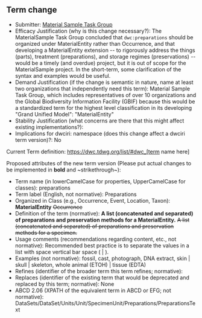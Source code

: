 ## Term change

* Submitter: [Material Sample Task Group](https://www.tdwg.org/community/osr/material-sample/)
* Efficacy Justification (why is this change necessary?): The MaterialSample Task Group concluded that `dwc:preparations` should be organized under MaterialEntity rather than Occurrence, and that developing a MaterialEntity extension -- to rigorously address the things (parts), treatment (preparations), and storage regimes (preservations) -- would be a timely (and overdue) project, but it is out of scope for the MaterialSample project. In the short-term, some clarification of the syntax and examples would be useful.
* Demand Justification (if the change is semantic in nature, name at least two organizations that independently need this term): Material Sample Task Group, which includes representatives of over 10 organizations and the Global Biodiversity Information Facility (GBIF) because this would be a standardized term for the highest level classification in its developing "Grand Unified Model": "MaterialEntity"
* Stability Justification (what concerns are there that this might affect existing implementations?): 
* Implications for dwciri: namespace (does this change affect a dwciri term version)?: No

Current Term definition: https://dwc.tdwg.org/list/#dwc_[term name here]

Proposed attributes of the new term version (Please put actual changes to be implemented in **bold** and ~strikethrough~):

* Term name (in lowerCamelCase for properties, UpperCamelCase for classes): preparations
* Term label (English, not normative): Preparations
* Organized in Class (e.g., Occurrence, Event, Location, Taxon): **MaterialEntity** ~~Occurrence~~
* Definition of the term (normative): **A list (concatenated and separated) of preparations and preservation methods for a MaterialEntity.** ~~A list (concatenated and separated) of preparations and preservation methods for a specimen.~~
* Usage comments (recommendations regarding content, etc., not normative): Recommended best practice is to separate the values in a list with space vertical bar space ( | ).
* Examples (not normative): fossil, cast, photograph, DNA extract, skin | skull | skeleton, whole animal (ETOH) | tissue (EDTA)
* Refines (identifier of the broader term this term refines; normative): 
* Replaces (identifier of the existing term that would be deprecated and replaced by this term; normative): None
* ABCD 2.06 (XPATH of the equivalent term in ABCD or EFG; not normative): DataSets/DataSet/Units/Unit/SpecimenUnit/Preparations/PreparationsText

